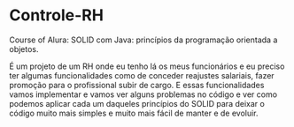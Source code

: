 # Controle-RH
Course of Alura: 
SOLID com Java: princípios da programação orientada a objetos.

É um projeto de um RH onde eu tenho lá os meus funcionários e eu preciso ter algumas funcionalidades como de conceder reajustes salariais, fazer promoção para o profissional subir de cargo. E essas funcionalidades vamos implementar e vamos ver alguns problemas no código e ver como podemos aplicar cada um daqueles princípios do SOLID para deixar o código muito mais simples e muito mais fácil de manter e de evoluir.
